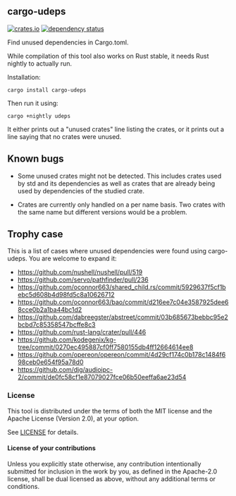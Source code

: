 ## cargo-udeps


[![crates.io](https://img.shields.io/crates/v/cargo-udeps.svg)](https://crates.io/crates/cargo-udeps)
[![dependency status](https://deps.rs/repo/github/est31/cargo-udeps/status.svg)](https://deps.rs/repo/github/est31/cargo-udeps)

Find unused dependencies in Cargo.toml.

While compilation of this tool also works on Rust stable,
it needs Rust nightly to actually run.

Installation:

```
cargo install cargo-udeps
```

Then run it using:

```
cargo +nightly udeps
```

It either prints out a "unused crates" line listing the crates,
or it prints out a line saying that no crates were unused.

## Known bugs

* Some unused crates might not be detected.
  This includes crates used by std and its dependencies as well as crates that
  are already being used by dependencies of the studied crate.

* Crates are currently only handled on a per name basis.
  Two crates with the same name but different versions would be a problem.

## Trophy case

This is a list of cases where unused dependencies were found using cargo-udeps.
You are welcome to expand it:

* https://github.com/nushell/nushell/pull/519
* https://github.com/servo/pathfinder/pull/236
* https://github.com/oconnor663/shared_child.rs/commit/5929637f5cf1bebc5d608b4d98fd5c8a10626712
* https://github.com/oconnor663/bao/commit/d216ee7c04e3587925dee68cce0b2a1ba44bc1d2
* https://github.com/dabreegster/abstreet/commit/03b685673bebbc95e2bcbd7c85358547bcffe8c3
* https://github.com/rust-lang/crater/pull/446
* https://github.com/kodegenix/kg-tree/commit/0270ec495887cf0ff7580155db4ff12664614ee8
* https://github.com/opereon/opereon/commit/4d29cf174c0b178c1484f698ceb0e654f95a78d0
* https://github.com/djg/audioipc-2/commit/de0fc58cf1e87079027fce06b50eeffa6ae23d54

### License
[license]: #license

This tool is distributed under the terms of both the MIT license
and the Apache License (Version 2.0), at your option.

See [LICENSE](LICENSE) for details.

#### License of your contributions

Unless you explicitly state otherwise, any contribution intentionally submitted for
inclusion in the work by you, as defined in the Apache-2.0 license,
shall be dual licensed as above, without any additional terms or conditions.
